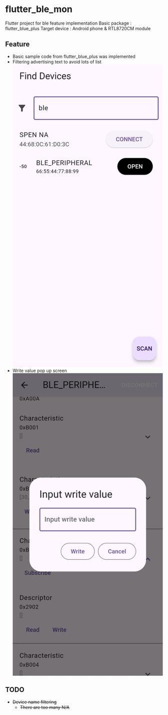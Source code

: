 # flutter_ble_mon

Flutter project for ble feature implementation
Basic package : flutter_blue_plus
Target device : Android phone & RTL8720CM module

## Feature

- Basic sample code from flutter_blue_plus was implemented
- Filtering advertising text to avoid lots of list
  ![Filtering](screen_filter.jpg)
- Write value pop up screen
  ![Write value](screen_write_pop_up.jpg)

## TODO

- ~~Device name filtering~~
  - ~~There are too many N/A~~
  